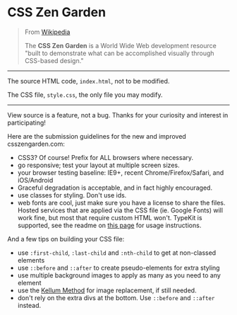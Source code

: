 # CSS Zen Garden

> From [Wikipedia](https://en.wikipedia.org/wiki/CSS_Zen_Garden)
>
> The **CSS Zen Garden** is a World Wide Web development resource "built to demonstrate what can be accomplished visually through CSS-based design."

----

The source HTML code, `index.html`, not to be modified.

The CSS file, `style.css`, the only file you may modify.

----

View source is a feature, not a bug. Thanks for your curiosity and interest in participating!

Here are the submission guidelines for the new and improved csszengarden.com:

- CSS3? Of course! Prefix for ALL browsers where necessary.
- go responsive; test your layout at multiple screen sizes.
- your browser testing baseline: IE9+, recent Chrome/Firefox/Safari, and iOS/Android
- Graceful degradation is acceptable, and in fact highly encouraged.
- use classes for styling. Don't use ids.
- web fonts are cool, just make sure you have a license to share the files. Hosted services that are applied via the CSS file (ie. Google Fonts) will work fine, but most that require custom HTML won't. TypeKit is supported, see the readme on [this page](https://github.com/mezzoblue/csszengarden.com/) for usage instructions.

And a few tips on building your CSS file:

- use `:first-child`, `:last-child` and `:nth-child` to get at non-classed elements
- use `::before` and `::after` to create pseudo-elements for extra styling
- use multiple background images to apply as many as you need to any element
- use the [Kellum Method](http://goo.gl/GXxdI) for image replacement, if still needed.
- don't rely on the extra divs at the bottom. Use `::before` and `::after` instead.

